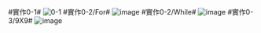 #實作0-1#
![0-1](https://github.com/henry9456/Micro-Controller_2024/assets/161188122/6e35d860-7ab4-40ff-bac9-e18d0726675e)
#實作0-2/For#
![image](https://github.com/henry9456/Micro-Controller_2024/assets/161188122/00be60cd-407e-4d3b-98de-0a4817f14a6d)
#實作0-2/While#
![image](https://github.com/henry9456/Micro-Controller_2024/assets/161188122/cab79fcf-3aa1-4cd7-8426-f038a36dcf57)
#實作0-3/9X9#
![image](https://github.com/henry9456/Micro-Controller_2024/assets/161188122/66bb6c74-8b1f-4311-8d06-5748cce31f83)
